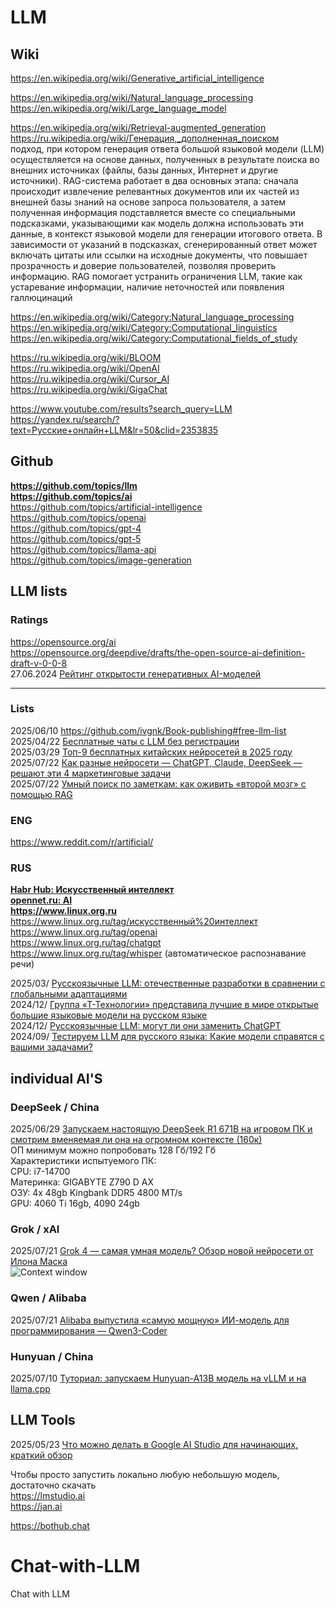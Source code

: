 # LLM        
## Wiki        
https://en.wikipedia.org/wiki/Generative_artificial_intelligence                       

https://en.wikipedia.org/wiki/Natural_language_processing                
https://en.wikipedia.org/wiki/Large_language_model                  

https://en.wikipedia.org/wiki/Retrieval-augmented_generation                                 
https://ru.wikipedia.org/wiki/Генерация,_дополненная_поиском             
подход, при котором генерация ответа большой языковой модели (LLM) осуществляется на основе данных, полученных в результате поиска во внешних источниках (файлы, базы данных, Интернет и другие источники). RAG-система работает в два основных этапа: сначала происходит извлечение релевантных документов или их частей из внешней базы знаний на основе запроса пользователя, а затем полученная информация подставляется вместе со специальными подсказками, указывающими как модель должна использовать эти данные, в контекст языковой модели для генерации итогового ответа. В зависимости от указаний в подсказках, сгенерированный ответ может включать цитаты или ссылки на исходные документы, что повышает прозрачность и доверие пользователей, позволяя проверить информацию. RAG помогает устранить ограничения LLM, такие как устаревание информации, наличие неточностей или появления галлюцинаций                         

https://en.wikipedia.org/wiki/Category:Natural_language_processing                 
https://en.wikipedia.org/wiki/Category:Computational_linguistics           
https://en.wikipedia.org/wiki/Category:Computational_fields_of_study                    

https://ru.wikipedia.org/wiki/BLOOM             
https://ru.wikipedia.org/wiki/OpenAI               
https://ru.wikipedia.org/wiki/Cursor_AI                      
https://ru.wikipedia.org/wiki/GigaChat                 

https://www.youtube.com/results?search_query=LLM         
https://yandex.ru/search/?text=Русские+онлайн+LLM&lr=50&clid=2353835                    

## Github
**https://github.com/topics/llm**                    
**https://github.com/topics/ai**                      
https://github.com/topics/artificial-intelligence               
https://github.com/topics/openai               
https://github.com/topics/gpt-4                     
https://github.com/topics/gpt-5                     
https://github.com/topics/llama-api             
https://github.com/topics/image-generation               

## LLM lists              
### Ratings
https://opensource.org/ai                           
https://opensource.org/deepdive/drafts/the-open-source-ai-definition-draft-v-0-0-8                           
27.06.2024 [Рейтинг открытости генеративных AI-моделей](https://www.opennet.ru/opennews/art.shtml?num=61448)                                       
- - - -
### Lists              
2025/06/10 https://github.com/ivgnk/Book-publishing#free-llm-list                      
2025/04/22 [Бесплатные чаты с LLM без регистрации](https://github.com/ivgnk/DS-ML-DL-AI/blob/master/README.md#%D0%B1%D0%B5%D1%81%D0%BF%D0%BB%D0%B0%D1%82%D0%BD%D1%8B%D0%B5-%D1%87%D0%B0%D1%82%D1%8B-%D1%81-llm-%D0%B1%D0%B5%D0%B7-%D1%80%D0%B5%D0%B3%D0%B8%D1%81%D1%82%D1%80%D0%B0%D1%86%D0%B8%D0%B8)     
2025/03/29 [Топ-9 бесплатных китайских нейросетей в 2025 году](https://habr.com/ru/companies/bothub/articles/895482/)        
2025/07/22 [Как разные нейросети — ChatGPT, Claude, DeepSeek — решают эти 4 маркетинговые задачи](https://habr.com/ru/articles/929216/)          
2025/07/22 [Умный поиск по заметкам: как оживить «второй мозг» с помощью RAG](https://habr.com/ru/articles/929692/)       

### ENG
https://www.reddit.com/r/artificial/             
                 
### RUS                    
**[Habr Hub: Искусственный интеллект](https://habr.com/ru/hubs/artificial_intelligence/)**                  
**[opennet.ru: AI](https://www.opennet.ru/keywords/ai.html)**               
**https://www.linux.org.ru**              
https://www.linux.org.ru/tag/искусственный%20интеллект                  
https://www.linux.org.ru/tag/openai           
https://www.linux.org.ru/tag/chatgpt          
https://www.linux.org.ru/tag/whisper (автоматическое распознавание речи)                     


2025/03/ [Русскоязычные LLM: отечественные разработки в сравнении с глобальными адаптациями](https://habr.com/ru/companies/korus_consulting/articles/888568/)           
2024/12/ [Группа «Т-Технологии» представила лучшие в мире открытые большие языковые модели на русском языке](https://www.tbank.ru/about/news/11122024-the-t-technologies-group-has-introduced-the-worlds-most-efficient-open-large-language-models-in-russian/)             
2024/12/ [Русскоязычные LLM: могут ли они заменить ChatGPT](https://just-ai.com/blog/russkoyazychnye-llm-mogut-li-oni-zamenit-chatgpt)            
2024/09/ [Тестируем LLM для русского языка: Какие модели справятся с вашими задачами?](https://www.technologika.ru/blog/testing-llm-with-russian-language)                  

## individual AI'S

### DeepSeek / China
2025/06/29 [Запускаем настоящую DeepSeek R1 671B на игровом ПК и смотрим вменяемая ли она на огромном контексте (160к)](https://habr.com/ru/articles/921540/)              
ОП минимум можно попробовать 128 Гб/192 Гб                  
Характеристики испытуемого ПК:               
CPU: i7-14700                 
Материнка: GIGABYTE Z790 D AX                   
ОЗУ: 4x 48gb Kingbank DDR5 4800 MT/s                        
GPU: 4060 Ti 16gb, 4090 24gb                          

### Grok / xAI               
2025/07/21 [Grok 4 — самая умная модель? Обзор новой нейросети от Илона Маска](https://habr.com/ru/companies/bothub/articles/929688/)        
![Context window](https://habrastorage.org/r/w1560/getpro/habr/upload_files/515/bac/9bc/515bac9bc8ed532fee6e68ceda8cbc5a.png)                  

### Qwen / Alibaba             
2025/07/21 [Alibaba выпустила «самую мощную» ИИ-модель для программирования — Qwen3-Coder](https://habr.com/ru/companies/bothub/news/930392/)             


### Hunyuan / China                 
2025/07/10 [Туториал: запускаем Hunyuan-A13B модель на vLLM и на llama.cpp](https://habr.com/ru/articles/926438/)                   

## LLM Tools            
2025/05/23 [Что можно делать в Google AI Studio для начинающих, краткий обзор](https://habr.com/ru/articles/912230/)                  

Чтобы просто запустить локально любую небольшую модель, достаточно скачать           
https://lmstudio.ai                    
https://jan.ai                   

https://bothub.chat                    


# Chat-with-LLM     
Chat with LLM
